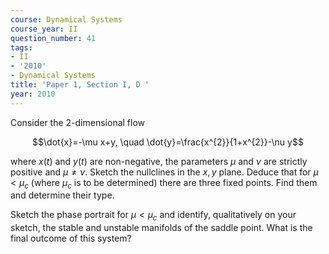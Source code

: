 ```yaml
---
course: Dynamical Systems
course_year: II
question_number: 41
tags:
- II
- '2010'
- Dynamical Systems
title: 'Paper 1, Section I, D '
year: 2010
---
```




Consider the 2-dimensional flow

$$\dot{x}=-\mu x+y, \quad \dot{y}=\frac{x^{2}}{1+x^{2}}-\nu y$$

where $x(t)$ and $y(t)$ are non-negative, the parameters $\mu$ and $\nu$ are strictly positive and $\mu \neq \nu$. Sketch the nullclines in the $x, y$ plane. Deduce that for $\mu<\mu_{c}$ (where $\mu_{c}$ is to be determined) there are three fixed points. Find them and determine their type.

Sketch the phase portrait for $\mu<\mu_{c}$ and identify, qualitatively on your sketch, the stable and unstable manifolds of the saddle point. What is the final outcome of this system?